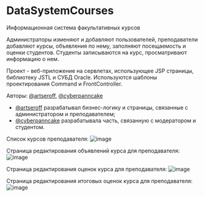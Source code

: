 # DataSystemCourses
Информационная система факультативных курсов

Администраторы изменяют и добавляют пользователей, преподаватели добавляют
курсы, объявления по нему, заполняют посещаемость и оценки студентов. Студенты записываются на
курс, просматривают информацию о нем.

Проект - веб-приложение на сервлетах, использующее JSP страницы, библиотеку JSTL
и СУБД Oracle. Используются шаблоны проектирования Command и FrontController.

Авторы: [@artseroff](https://github.com/artseroff), [@cyberpanncake](https://github.com/cyberpanncake)

- [@artseroff](https://github.com/artseroff) разрабатывал бизнес-логику и страницы, связанные с администратором и преподавателем;
- [@cyberpanncake](https://github.com/cyberpanncake) разрабатывала часть, связанную с модератором и студентом.

Список курсов преподавателя:
![image](https://github.com/user-attachments/assets/30476a36-b3d0-4427-9499-1821bbaa9bc6)

Страница редактирования объявлений курса для преподавателя:
![image](https://github.com/user-attachments/assets/4e082d07-212f-4860-96c3-edd9414f1ee4)

Страница редактирования оценок курса для преподавателя:
![image](https://github.com/user-attachments/assets/b153b2c2-7a5c-4bdf-aabf-849ab2c52782)

Страница редактирования итоговых оценок курса для преподавателя:
![image](https://github.com/user-attachments/assets/0a555c4c-f97c-4f21-8114-35b899c680ee)
